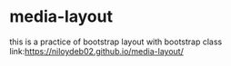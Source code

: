 # media-layout
this is a practice of bootstrap layout  with bootstrap class
link:https://niloydeb02.github.io/media-layout/

